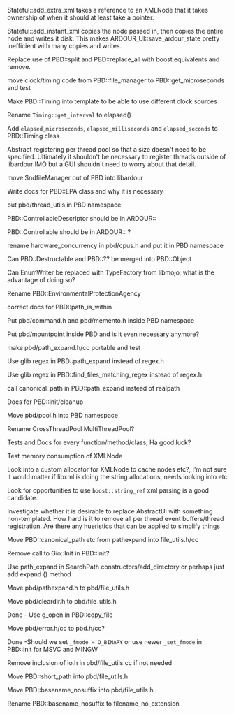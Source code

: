 Stateful::add_extra_xml takes a reference to an XMLNode that it takes ownership
of when it should at least take a pointer.

Stateful::add_instant_xml copies the node passed in, then copies the entire
node and writes it disk. This makes ARDOUR_UI::save_ardour_state pretty
inefficient with many copies and writes.

Replace use of PBD::split and PBD::replace_all with boost equivalents and
remove.

move clock/timing code from PBD::file_manager to PBD::get_microseconds and test

Make PBD::Timing into template to be able to use different clock sources

Rename `Timing::get_interval` to elapsed()

Add `elapsed_microseconds`, `elapsed_milliseconds` and `elapsed_seconds` to
PBD::Timing class

Abstract registering per thread pool so that a size doesn't need to be
specified. Ultimately it shouldn't be necessary to register threads outside of
libardour IMO but a GUI shouldn't need to worry about that detail.

move SndfileManager out of PBD into libardour

Write docs for PBD::EPA class and why it is necessary

put pbd/thread_utils in PBD namespace

PBD::ControllableDescriptor should be in ARDOUR::

PBD::Controllable should be in ARDOUR:: ?

rename hardware_concurrency in pbd/cpus.h and put it in PBD namespace

Can PBD::Destructable and PBD::?? be merged into PBD::Object

Can EnumWriter be replaced with TypeFactory from libmojo, what is the advantage
of doing so?

Rename PBD::EnvironmentalProtectionAgency

correct docs for PBD::path_is_within

Put pbd/command.h and pbd/memento.h inside PBD namespace

Put pbd/mountpoint inside PBD and is it even necessary anymore?

make pbd/path_expand.h/cc portable and test

Use glib regex in PBD::path_expand instead of regex.h

Use glib regex in PBD::find_files_matching_regex instead of regex.h

call canonical_path in PBD::path_expand instead of realpath

Docs for PBD::init/cleanup

Move pbd/pool.h into PBD namespace

Rename CrossThreadPool MultiThreadPool?

Tests and Docs for every function/method/class, Ha good luck?

Test memory consumption of XMLNode

Look into a custom allocator for XMLNode to cache nodes etc?, I'm not sure it
would matter if libxml is doing the string allocations, needs looking into etc

Look for opportunities to use `boost::string_ref` xml parsing is a good
candidate.

Investigate whether it is desirable to replace AbstractUI with something
non-templated. How hard is it to remove all per thread event buffers/thread
registration. Are there any hueristics that can be applied to simplify things

Move PBD::canonical_path etc from pathexpand into file_utils.h/cc

Remove call to Gio::Init in PBD::init?

Use path_expand in SearchPath constructors/add_directory or perhaps just add
expand () method

Move pbd/pathexpand.h to pbd/file_utils.h

Move pbd/cleardir.h to pbd/file_utils.h

Done - Use g_open in PBD::copy_file

Move pbd/error.h/cc to pbd.h/cc?

Done -Should we set `_fmode = O_BINARY` or use newer `_set_fmode` in PBD::init for MSVC
and MINGW

Remove inclusion of io.h in pbd/file_utils.cc if not needed

Move PBD::short_path into pbd/file_utils.h

Move PBD::basename_nosuffix into pbd/file_utils.h

Rename PBD::basename_nosuffix to filename_no_extension


